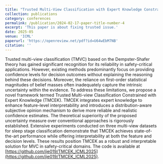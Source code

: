 ```yaml
---
title: "Trusted Multi-View Classification with Expert Knowledge Constraints"
collection: publications
category: conferences
permalink: /publication/2024-02-17-paper-title-number-4
excerpt: 'This paper is about fixing trusted issue.'
date: 2025-05
venue: 'ICML'
paperurl: 'https://openreview.net/pdf?id=U64wEbM7NB'
citation: ''
---
```


Trusted multi-view classification (TMVC) based on the Dempster-Shafer theory has gained significant recognition for its reliability in safety-critical applications. However, existing methods predominantly focus on providing confidence levels for decision outcomes without explaining the reasoning behind these decisions.
Moreover, the reliance on first-order statistical magnitudes of belief masses often inadequately capture the intrinsic uncertainty within the evidence. 
To address these limitations, we propose a novel framework termed Trusted Multi-view Classification Constrained with Expert Knowledge (TMCEK). TMCEK integrates expert knowledge to enhance feature-level interpretability and introduces a distribution-aware subjective opinion mechanism to derive more reliable and realistic confidence estimates. The theoretical superiority of the proposed uncertainty measure over conventional approaches is rigorously established. Extensive experiments conducted on three multi-view datasets for sleep stage classification demonstrate that TMCEK achieves state-of-the-art performance while offering interpretability at both the feature and decision levels. These results position TMCEK as a robust and interpretable solution for MVC in safety-critical domains. The code is available at [https://github.com/jie019/TMCEK_ICML2025](https://github.com/jie019/TMCEK_ICML2025).


